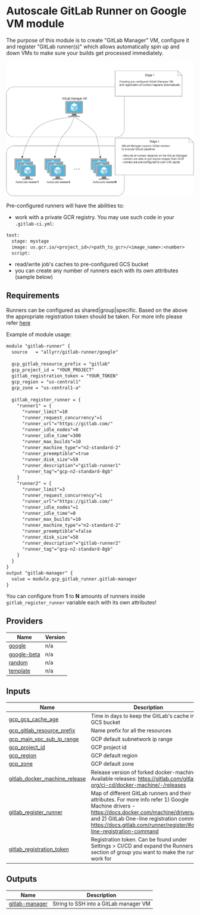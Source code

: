 # Autoscale GitLab Runner on Google VM module

The purpose of this module is to create "GitLab Manager" VM, configure it and register "GitLab runner(s)" which allows automatically spin up and down VMs to make sure your builds get processed immediately.

<img src=".gitlab-manager-diagram.png">

Pre-configured runners will have the abilities to:
- work with a private GCR registry. You may use such code in your `.gitlab-ci.yml`:
```
test:
  stage: mystage
  image: us.gcr.io/<project_id>/<path_to_gcr>/<image_name>:<number>
  script:
```
- read/write job's caches to pre-configured GCS bucket 
- you can create any number of runners each with its own attributes (sample below)

## Requirements
Runners can be configured as shared|group|specific. Based on the above the appropriate registration token should be taken. For more info please refer [here](https://docs.gitlab.com/ee/ci/runners/README.html)

Example of module usage:
```
module "gitlab-runner" {
  source   = "allyrr/gitlab-runner/google"

  gcp_gitlab_resource_prefix = "gitlab"
  gcp_project_id = "YOUR_PROJECT"
  gitlab_registration_token = "YOUR_TOKEN"
  gcp_region = "us-central1"
  gcp_zone = "us-central1-a"

  gitlab_register_runner = {
    "runner1" = {
      "runner_limit"=10
      "runner_request_concurrency"=1
      "runner_url"="https://gitlab.com/"
      "runner_idle_nodes"=0
      "runner_idle_time"=300
      "runner_max_builds"=10
      "runner_machine_type"="n2-standard-2"
      "runner_preemptible"=true
      "runner_disk_size"=50
      "runner_description"="gitlab-runner1"
      "runner_tag"="gcp-n2-standard-8gb"
    }
    "runner2" = {
      "runner_limit"=3
      "runner_request_concurrency"=1
      "runner_url"="https://gitlab.com/"
      "runner_idle_nodes"=1
      "runner_idle_time"=0
      "runner_max_builds"=10
      "runner_machine_type"="n2-standard-2"
      "runner_preemptible"=false
      "runner_disk_size"=50
      "runner_description"="gitlab-runner2"
      "runner_tag"="gcp-n2-standard-8gb"
    }
  }
}
output "gitlab-manager" {
  value = module.gcp_gitlab_runner.gitlab-manager
}

```
You can configure from **1** to **N** amounts of runners inside `gitlab_register_runner` variable each with its own attributes!

## Providers

| Name | Version |
|------|---------|
| <a name="provider_google"></a> [google](#provider\_google) | n/a |
| <a name="provider_google-beta"></a> [google-beta](#provider\_google-beta) | n/a |
| <a name="provider_random"></a> [random](#provider\_random) | n/a |
| <a name="provider_template"></a> [template](#provider\_template) | n/a |

## Inputs

| Name | Description | Type | Default | Required |
|------|-------------|------|---------|:--------:|
| <a name="input_gcp_gcs_cache_age"></a> [gcp\_gcs\_cache\_age](#input\_gcp\_gcs\_cache\_age) | Time in days to keep the GitLab's cache in the GCS bucket | `number` | `60` | no |
| <a name="input_gcp_gitlab_resource_prefix"></a> [gcp\_gitlab\_resource\_prefix](#input\_gcp\_gitlab\_resource\_prefix) | Name prefix for all the resources | `string` | `"gitlab"` | no |
| <a name="input_gcp_main_vpc_sub_ip_range"></a> [gcp\_main\_vpc\_sub\_ip\_range](#input\_gcp\_main\_vpc\_sub\_ip\_range) | GCP default subnetwork ip range | `string` | `"10.10.0.0/20"` | no |
| <a name="input_gcp_project_id"></a> [gcp\_project\_id](#input\_gcp\_project\_id) | GCP project id | `string` | n/a | yes |
| <a name="input_gcp_region"></a> [gcp\_region](#input\_gcp\_region) | GCP default region | `string` | n/a | yes |
| <a name="input_gcp_zone"></a> [gcp\_zone](#input\_gcp\_zone) | GCP default zone | `string` | n/a | yes |
| <a name="input_gitlab_docker_machine_release"></a> [gitlab\_docker\_machine\_release](#input\_gitlab\_docker\_machine\_release) | Release version of forked docker-machine. Available releases: https://gitlab.com/gitlab-org/ci-cd/docker-machine/-/releases | `string` | `"v0.16.2-gitlab.11"` | no |
| <a name="input_gitlab_register_runner"></a> [gitlab\_register\_runner](#input\_gitlab\_register\_runner) | Map of different GitLab runners and their attributes. For more info refer 1) Google Machine drivers - https://docs.docker.com/machine/drivers/gce/ and 2) GitLab One-line registration command https://docs.gitlab.com/runner/register/#one-line-registration-command | `any` | `{}` | no |
| <a name="input_gitlab_registration_token"></a> [gitlab\_registration\_token](#input\_gitlab\_registration\_token) | Registration token. Can be found under Settings > CI/CD and expand the Runners section of group you want to make the runner work for | `string` | n/a | yes |

## Outputs

| Name | Description |
|------|-------------|
| <a name="output_gitlab-manager"></a> [gitlab-manager](#output\_gitlab-manager) | String to SSH into a GitLab manager VM |
